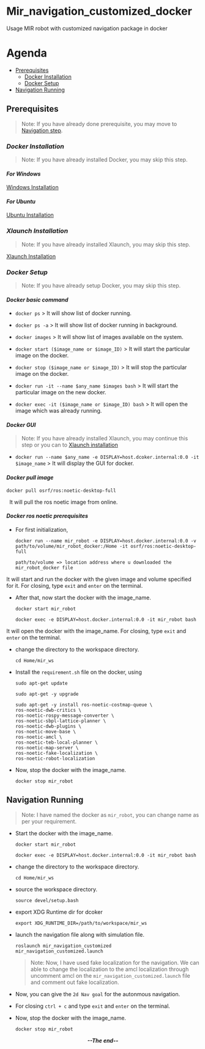 # Mir_navigation_customized_docker
Usage MIR robot with customized navigation package in docker 

# Agenda

- [Prerequisites](#prerequisite)
    - [Docker Installation](#docker-installation)
    - [Docker Setup](#docker-setup)
- [Navigation Running](#navigation-running)

## **Prerequisites**

> Note: If you have already done prerequisite, you may move to [Navigation step](#navigation-running).

### **_Docker Installation_**

> Note: If you have already installed Docker, you may skip this step.

#### _For Windows_

[Windows Installation](https://docs.docker.com/desktop/install/windows-install/)

#### _For Ubuntu_

[Ubuntu Installation](https://docs.docker.com/engine/install/ubuntu/)

### **_Xlaunch Installation_**

> Note: If you have already installed Xlaunch, you may skip this step.

[Xlaunch Installation](https://sourceforge.net/projects/xming/)

### **_Docker Setup_**

> Note: If you have already setup Docker, you may skip this step.

#### _Docker basic command_

- `docker ps` > It will show list of docker running.

- `docker ps -a` > It will show list of docker running in background.

- `docker images` > It will show list of images available on the system.

- `docker start ($image_name or $image_ID)` > It will start the particular image on the docker.

- `docker stop ($image_name or $image_ID)` > It will stop the particular image on the docker.

- `docker run -it --name $any_name $images bash` > It will start the particular image on the new docker.

- `docker exec -it ($image_name or $image_ID) bash` > It will open the image which was already running.

#### _Docker GUI_

> Note: If you have already installed Xlaunch, you may continue this step or you can to [Xlaunch installation](#xlaunch-installation)

- `docker run --name $any_name -e DISPLAY=host.dcoker.internal:0.0 -it $image_name` > It will display the GUI for docker.

#### _Docker pull image_

`docker pull osrf/ros:noetic-desktop-full`

&nbsp; It will pull the ros noetic image from online.

#### _Docker ros noetic prerequisites_

- For first initialization,

    `docker run --name mir_robot -e DISPLAY=host.docker.internal:0.0 -v path/to/volume/mir_robot_docker:/Home -it osrf/ros:noetic-desktop-full`

    `path/to/volume => location address where u downloaded the mir_robot_docker file`

It will start and run the docker with the given image and volume specified for it. For closing, type `exit` and `enter` on the terminal.

- After that, now start the docker with the image_name.

    `docker start mir_robot`

    `docker exec -e DISPLAY=host.docker.internal:0.0 -it mir_robot bash`

It will open the docker with the image_name. For closing, type `exit` and `enter` on the terminal.

- change the directory to the workspace directory.

    `cd Home/mir_ws`

- Install the  `requirement.sh` file on the docker, using

    `sudo apt-get update`
    
    `sudo apt-get -y upgrade`
    
    ``` Install dependencies
    sudo apt-get -y install ros-noetic-costmap-queue \
    ros-noetic-dwb-critics \
    ros-noetic-rospy-message-converter \
    ros-noetic-sbpl-lattice-planner \
    ros-noetic-dwb-plugins \
    ros-noetic-move-base \
    ros-noetic-amcl \
    ros-noetic-teb-local-planner \
    ros-noetic-map-server \
    ros-noetic-fake-localization \
    ros-noetic-robot-localization
    ```

- Now, stop the docker with the image_name.

    `docker stop mir_robot`

## **Navigation Running**

> Note: I have named the docker as `mir_robot`, you can change name as per your requirement.

- Start the docker with the image_name.

    `docker start mir_robot`

    `docker exec -e DISPLAY=host.docker.internal:0.0 -it mir_robot bash`

- change the directory to the workspace directory.

    `cd Home/mir_ws`

- source the workspace directory.

    `source devel/setup.bash`
  
- export XDG Runtime dir for dcoker

    `export XDG_RUNTIME_DIR=/path/to/workspace/mir_ws`
  
- launch the navigation file along with simulation file.

    `roslaunch mir_navigation_customized mir_navigation_customized.launch`

    > Note: Now, I have used fake localization for the navigation. We can able to change the localization to the amcl localization through uncomment amcl on the `mir_navigation_customized.launch` file and comment out fake localization.

- Now, you can give the `2d Nav goal` for the autonmous navigation.

- For closing `ctrl + c` and type `exit` and `enter` on the terminal.

- Now, stop the docker with the image_name.

    `docker stop mir_robot`

<p style="text-align: center;"><b><i>--The end--</i></b></p>
